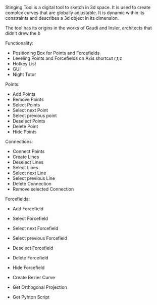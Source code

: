 Stinging Tool is a digital tool to sketch in 3d space. It is used to create complex curves that are globally adjustable. It is dynamic within its constraints and describes a 3d object in its dimension.

The tool has its origins in the works of Gaudi and Insler, architects that didn’t drew the b
 

Functionality:

-  Positioning Box for Points and Forcefields
-  Leveling Points and Forcefields on Axis shortcut r,t,z
-  Hotkey List
-  GUI
-  Night Tutor
  
  Points:
  - Add Points
  - Remove Points
  - Select Points
  - Select next Point
  - Select previous point
  - Deselect Points
  - Delete Point
  - Hide Points

Connections:
  - Connect Points
  - Create Lines
  - Deselect Lines
  - Select Lines
  - Select next Line
  - Select previous Line
  - Delete Connection
  - Remove selected Connection

Forcefields:
  - Add Forcefield
  - Select Forcefield
  - Select next Forcefield
  - Select previous Forcefield
  - Deselect Forcefield
  - Delete Forcefield
  - Hide Forcefield

- Create Bezier Curve
- Get Orthogonal Projection
- Get Pyhton Script
